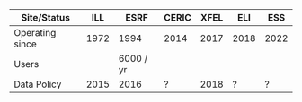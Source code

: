 | Site/Status   | ILL | ESRF | CERIC | XFEL | ELI | ESS|
| ------------- | ------------- | ------------- | ------------- | ------------- | ------------- | ------------- |
| Operating since  | 1972  | 1994 | 2014 | 2017 | 2018 | 2022|
| Users  |   | 6000 / yr | | | | |
| Data Policy | 2015 | 2016 | ? | 2018 | ? | ? |
